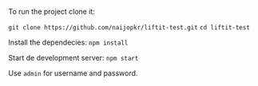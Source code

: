 To run the project clone it:

```git clone https://github.com/naijopkr/liftit-test.git```
```cd liftit-test```

Install the dependecies:
```npm install```

Start de development server:
```npm start```

Use `admin` for username and password.
